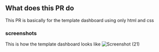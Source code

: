 ## What does this PR do
This PR is basically for the template dashboard using only html and css

### screenshots
This is how the template dashboard looks like
![Screenshot (21)](https://github.com/harry-olabs/avi-hub/assets/80858126/b6048d2b-1b2f-4d27-9a5d-e424bfecaf0c)
